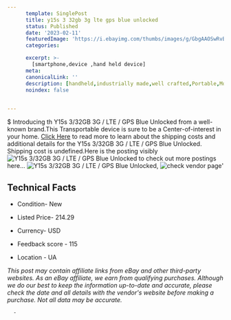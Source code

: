 ```yaml
---
      template: SinglePost
      title: y15s 3 32gb 3g lte gps blue unlocked
      status: Published
      date: '2023-02-11'
      featuredImage: 'https://i.ebayimg.com/thumbs/images/g/GbgAAOSwRvBjUVq-/s-l225.jpg'
      categories: 

      excerpt: >-
        [smartphone,device ,hand held device]
      meta:
      canonicalLink: ''
      description: [handheld,industrially made,well crafted,Portable,Mobile,Compact,Convenient,Lightweight,Maneuverable,Man-portable,Miniature,Carriable,Hand-held,Light,Holdable,Transportable,Mobile device,Pocket-sized,On-the-go,Wireless,Cordless,Compact size,Convenient size, smartphone,device ,hand held device]
      noindex: false
      

---
```

$
      Introducing th Y15s 3/32GB 3G / LTE / GPS Blue Unlocked from a well-known brand.This Transportable device  is sure to be a Center-of-interest in your home. [Click Here](https://www.ebay.com/itm/285133694115?hash=item42634ae4a3%3Ag%3AGbgAAOSwRvBjUVq-&amdata=enc%3AAQAHAAAA4ICivDC%2FdbxQv5CX5W7eBcDpyrUav3cAhS6zI9UvWfL9YbB2VwgNXcaPR8sLow9C9UpcMuAsQtV1efDsDw%2FVgTB7GmPW8fXjMXD2BWLcdAbUwjsVU7kofoBzYG3qzmeyjCC7u1%2FfBvNbS%2Bafn9nwsg2ZHbCu%2FxdxrXlB1yLFNimASFqgYkrtbkLBOjwB6oDR%2BlajJPxaLx2wbVDnAQvqKw2%2Bp%2FOWdxfWfhLRKM4D6CEmJ6u6E5tloLDG1Sn8TigEutaQNQ5WfHL959w0U4gX1Yi5%2BcAvmWVTdXZV3be11ozU&mkevt=1&mkcid=1&mkrid=711-53200-19255-0&campid=%253CePNCampaignId%253E&customid=%253CreferenceId%253E&toolid=10049) to read more to learn about the shipping costs and additional details for the Y15s 3/32GB 3G / LTE / GPS Blue Unlocked. Shipping cost is undefined.Here is the posting visibly ![Y15s 3/32GB 3G / LTE / GPS Blue Unlocked](https://i.ebayimg.com/thumbs/images/g/GbgAAOSwRvBjUVq-/s-l225.jpg) to check out more postings here... ![Y15s 3/32GB 3G / LTE / GPS Blue Unlocked](https://i.ebayimg.com/images/g/GbgAAOSwRvBjUVq-/s-l1200.jpg), ![check vendor page](https://origin-galleryplus.ebayimg.com/ws/web/285133694115_2_0_1/225x225.jpg,https://origin-galleryplus.ebayimg.com/ws/web/285133694115_3_0_1/225x225.jpg)'

      

 ## Technical Facts 



     
      

 - Condition- New 


      

 - Listed Price- 214.29 


      

 - Currency- USD 


      

 - Feedback score - 115 


      

 - Location - UA 


      
      

 *_This post may contain affiliate links from eBay and other third-party websites. As an eBay affiliate, we earn from qualifying purchases. Although we do our best to keep the information up-to-date and accurate, please check the date and all details with the vendor's website before making a purchase. Not all data may be accurate._*




      -
